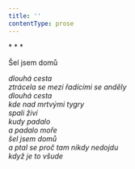 ```yaml
---
title: ''
contentType: prose
---
```


<section>

\* \* \*

Šel jsem domů

_dlouhá cesta  
ztrácela se mezi řadícími se anděly  
dlouhá cesta  
kde nad mrtvými tygry  
spali živí  
kudy padalo  
a padalo moře  
šel jsem domů  
a ptal se proč tam nikdy nedojdu  
když je to všude_

</section>
